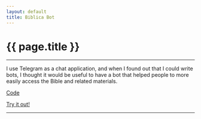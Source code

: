 ```yaml
---
layout: default
title: Biblica Bot
---
```


# {{ page.title }}

---

I use Telegram as a chat application, and when I found out that I could write bots, I thought it would be useful to have a bot that helped people to more easily access the Bible and related materials. 

[Code](https://github.com/julwrites/biblicabot)

[Try it out!](https://telegram.me/biblica_bot)

---
